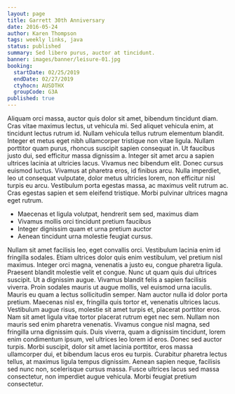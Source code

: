 ```yaml
---
layout: page
title: Garrett 30th Anniversary
date: 2016-05-24
author: Karen Thompson
tags: weekly links, java
status: published
summary: Sed libero purus, auctor at tincidunt.
banner: images/banner/leisure-01.jpg
booking:
  startDate: 02/25/2019
  endDate: 02/27/2019
  ctyhocn: AUSDTHX
  groupCode: G3A
published: true
---
```

Aliquam orci massa, auctor quis dolor sit amet, bibendum tincidunt diam. Cras vitae maximus lectus, ut vehicula mi. Sed aliquet vehicula enim, at tincidunt lectus rutrum id. Nullam vehicula tellus rutrum elementum blandit. Integer et metus eget nibh ullamcorper tristique non vitae ligula. Nullam porttitor quam purus, rhoncus suscipit sapien consequat in. Ut faucibus justo dui, sed efficitur massa dignissim a. Integer sit amet arcu a sapien ultrices lacinia at ultricies lacus. Vivamus nec bibendum elit. Donec cursus euismod luctus. Vivamus at pharetra eros, id finibus arcu. Nulla imperdiet, leo ut consequat vulputate, dolor metus ultricies lorem, non efficitur nisl turpis eu arcu. Vestibulum porta egestas massa, ac maximus velit rutrum ac. Cras egestas sapien et sem eleifend tristique. Morbi pulvinar ultrices magna eget rutrum.

* Maecenas et ligula volutpat, hendrerit sem sed, maximus diam
* Vivamus mollis orci tincidunt pretium faucibus
* Integer dignissim quam et urna pretium auctor
* Aenean tincidunt urna molestie feugiat cursus.

Nullam sit amet facilisis leo, eget convallis orci. Vestibulum lacinia enim id fringilla sodales. Etiam ultrices dolor quis enim vestibulum, vel pretium nisl maximus. Integer orci magna, venenatis a justo eu, congue pharetra ligula. Praesent blandit molestie velit et congue. Nunc ut quam quis dui ultrices suscipit. Ut a dignissim augue. Vivamus blandit felis a sapien facilisis viverra. Proin sodales mauris ut augue mollis, vel euismod urna iaculis. Mauris eu quam a lectus sollicitudin semper. Nam auctor nulla id dolor porta pretium. Maecenas nisl ex, fringilla quis tortor et, venenatis ultrices lacus.
Vestibulum augue risus, molestie sit amet turpis et, placerat porttitor eros. Nam sit amet ligula vitae tortor placerat rutrum eget nec sem. Nullam non mauris sed enim pharetra venenatis. Vivamus congue nisl magna, sed fringilla urna dignissim quis. Duis viverra, quam a dignissim tincidunt, lorem enim condimentum ipsum, vel ultrices leo lorem id eros. Donec sed auctor turpis. Morbi suscipit, dolor sit amet lacinia porttitor, eros massa ullamcorper dui, et bibendum lacus eros eu turpis. Curabitur pharetra lectus tellus, at maximus ligula tempus dignissim. Aenean sapien neque, facilisis sed nunc non, scelerisque cursus massa. Fusce ultrices lacus sed massa consectetur, non imperdiet augue vehicula. Morbi feugiat pretium consectetur.
